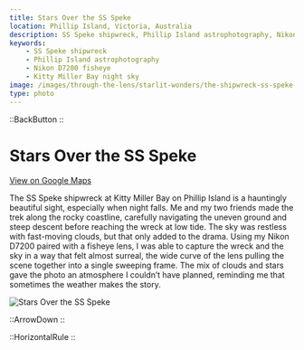 ```yaml
---
title: Stars Over the SS Speke
location: Phillip Island, Victoria, Australia
description: SS Speke shipwreck, Phillip Island astrophotography, Nikon D7200 fisheye, Kitty Miller Bay night sky
keywords:
    - SS Speke shipwreck
    - Phillip Island astrophotography
    - Nikon D7200 fisheye
    - Kitty Miller Bay night sky
image: /images/through-the-lens/starlit-wonders/the-shipwreck-ss-speke-phillip-island.jpg
type: photo
---
```


::BackButton
::

# Stars Over the SS Speke

<a href="https://www.google.com/maps/search/?api=1&query=SS+Speke+Shipwreck+Phillip+Island,+Victoria,+Australia" target="_blank" rel="noopener noreferrer">View on Google Maps</a>

The SS Speke shipwreck at Kitty Miller Bay on Phillip Island is a hauntingly beautiful sight, especially when night falls. Me and my two friends made the trek along the rocky coastline, carefully navigating the uneven ground and steep descent before reaching the wreck at low tide. The sky was restless with fast-moving clouds, but that only added to the drama. Using my Nikon D7200 paired with a fisheye lens, I was able to capture the wreck and the sky in a way that felt almost surreal, the wide curve of the lens pulling the scene together into a single sweeping frame. The mix of clouds and stars gave the photo an atmosphere I couldn’t have planned, reminding me that sometimes the weather makes the story.

![Stars Over the SS Speke](/images/through-the-lens/starlit-wonders/the-shipwreck-ss-speke-phillip-island.jpg)

<div class="mb-8"></div>

::ArrowDown
::

<div class="mb-8"></div>

::HorizontalRule
::
